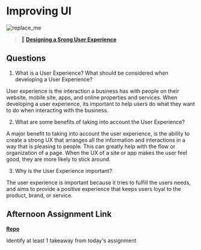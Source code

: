 # Improving UI

![replace_me](https://codeworks.blob.core.windows.net/public/assets/img/illustrations/placeholder.svg)

> **📖 [Designing a Srong User Experience](https://codeworksacademy.com/fs-student-guide/resources/wk7/03-Creating-Good-UX)**

## Questions

1. What is a User Experience? What should be considered when developing a User Experience?

User experience is the interaction a business has with people on their website, mobile site, apps, and online properties and services. When developing a user experience, its important to help users do what they want to do when interacting with the business. 

2. What are some benefits of taking into account the User Experience?

A major benefit to taking into account the user experience, is the ability to create a strong UX that arranges all the information and interactions in a way that is pleasing to people. This can greatly help with the flow or organization of a page. When the UX of a site or app makes the user feel good, they are more likely to stick around. 

3. Why is the User Experience important?

The user experience is important because it tries to fulfill the users needs, and aims to provide a positive experience that keeps users loyal to the product, brand, or service. 

## Afternoon Assignment Link

**[Repo](https://github.com/savtemp/<ASSIGNMENT_REPO>)**

Identify at least 1 takeaway from today's assignment
